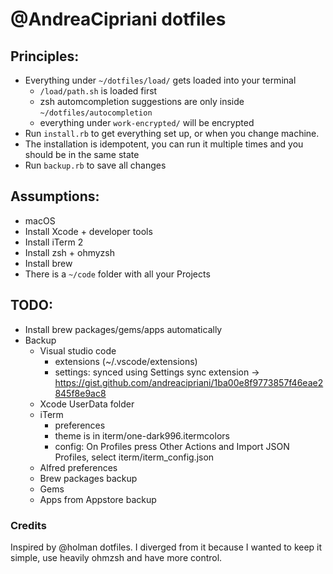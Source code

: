 # @AndreaCipriani dotfiles

## Principles:

- Everything under `~/dotfiles/load/` gets loaded into your terminal
	- `/load/path.sh` is loaded first
	- zsh automcompletion suggestions are only inside `~/dotfiles/autocompletion`
	- everything under `work-encrypted/` will be encrypted
- Run `install.rb` to get everything set up, or when you change machine.
- The installation is idempotent, you can run it multiple times and you should be in the same state
- Run `backup.rb` to save all changes

## Assumptions:

- macOS
- Install Xcode + developer tools
- Install iTerm 2
- Install zsh + ohmyzsh
- Install brew
- There is a `~/code` folder with all your Projects

## TODO:

- Install brew packages/gems/apps automatically
- Backup
  - Visual studio code
    - extensions (~/.vscode/extensions)
    - settings: synced using Settings sync extension -> https://gist.github.com/andreacipriani/1ba00e8f9773857f46eae2845f8e9ac8
  - Xcode UserData folder
  - iTerm
    - preferences
    - theme is in iterm/one-dark996.itermcolors
	- config: On Profiles press Other Actions and Import JSON Profiles, select iterm/iterm_config.json
  - Alfred preferences
  - Brew packages backup
  - Gems
  - Apps from Appstore backup

### Credits

Inspired by @holman dotfiles. I diverged from it because I wanted to keep it simple, use heavily ohmzsh and have more control.
